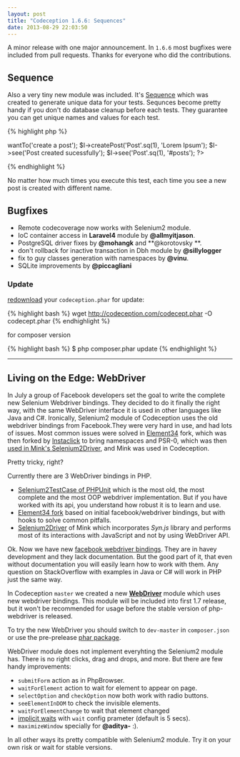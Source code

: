 ```yaml
---
layout: post
title: "Codeception 1.6.6: Sequences"
date: 2013-08-29 22:03:50
---
```


A minor release with one major announcement. In `1.6.6` most bugfixes were included from pull requests. Thanks for everyone who did the contributions.

## Sequence

Also a very tiny new module was included. It's [Sequence](/docs/modules/Sequence) which was created to generate unique data for your tests. Sequnces become pretty handy if you don't do database cleanup before each tests. They guarantee you can get unique names and values for each test.

{% highlight php %}
<?php
$I = new WebGuy\PostSteps($scenario);
$I->wantTo('create a post');
$I->createPost('Post'.sq(1), 'Lorem Ipsum');
$I->see('Post created sucessfully');
$I->see('Post'.sq(1), '#posts');
?>
{% endhighlight %}

No matter how much times you execute this test, each time you see a new post is created with different name.

## Bugfixes

* Remote codecoverage now works with Selenium2 module.
* IoC container access in **Laravel4** module by **@allmyitjason**.
* PostgreSQL driver fixes by **@mohangk** and **@korotovsky **.
* don't rollback for inactive transaction in Dbh module by **@sillylogger**
* fix to guy classes generation with namespaces by **@vinu**.
* SQLite improvements by **@piccagliani**

### Update

[redownload](http://codeception.com/thanks.html) your `codeception.phar` for update:

{% highlight bash %}
wget http://codeception.com/codecept.phar -O codecept.phar
{% endhighlight %}

for composer version

{% highlight bash %}
$ php composer.phar update
{% endhighlight %}

---

## Living on the Edge: WebDriver

In July a group of Facebook developers set the goal to write the complete new Selenium Webdriver bindings. 
They decided to do it finally the right way, with the same WebDriver interface it is used in other languages like Java and C#. Ironically, Selenium2 module of Codeception uses the old webdriver bindings from Facebook.They were very hard in use, and had lots of issues. Most common issues were solved in [Element34](https://github.com/Element-34/php-webdriver) fork, which was then forked by [Instaclick](https://github.com/instaclick/php-webdriver) to bring namespaces and PSR-0, which was then [used in Mink's Selenium2Driver](https://github.com/Behat/MinkSelenium2Driver), and Mink was used in Codeception. 

Pretty tricky, right?

Currently there are 3 WebDriver bindings in PHP. 

* [Selenium2TestCase of PHPUnit](http://phpunit.de/manual/current/en/selenium.html#selenium.selenium2testcase) which is the most old, the most complete and the most OOP webdriver implementation. But if you have worked with its api, you understand how robust it is to learn and use.
* [Element34 fork](https://github.com/Element-34/php-webdriver) based on initial facebook/webdriver bindings, but with hooks to solve common pitfalls.
* [Selenium2Driver](https://github.com/Behat/MinkSelenium2Driver) of Mink which incorporates _Syn.js_ library and performs most of its interactions with JavaScript and not by using WebDriver API.

Ok. Now we have new [facebook webdriver bindings](https://github.com/facebook/php-webdriver). They are in havey development and they lack documentation. But the good part of it, that even without documentation you will easily learn how to work with them. Any question on StackOverflow with examples in Java or C# will work in PHP just the same way. 

In Codeception `master` we created a new [**WebDriver**](https://github.com/Codeception/Codeception/blob/master/docs/modules/WebDriver.md) module which uses new webdriver bindings.
This module will be included into first 1.7 release, but it won't be recommended for usage before the stable version of php-webdriver is released.

To try the new WebDriver you should switch to `dev-master` in `composer.json` or use the pre-prelease [phar package](https://github.com/Codeception/Codeception/blob/master/package/codecept.phar).

WebDriver module does not implement everyhting the Selenium2 module has. There is no right clicks, drag and drops, and more. But there are few handy improvements:

* `submitForm` action as in PhpBrowser.
* `waitForElement` action to wait for element to appear on page.
* `selectOption` and `checkOption` now both work with radio buttons.
* `seeElementInDOM` to check the invisible elements.
* `waitForElementChange` to wait that element changed
* [implicit waits](http://docs.seleniumhq.org/docs/04_webdriver_advanced.jsp#implicit-waits) with `wait` config prameter (default is 5 secs).
* `maximizeWindow` specially for **@aditya-** :). 

In all other ways its pretty compatible with Selenium2 module. Try it on your own risk or wait for stable versions.